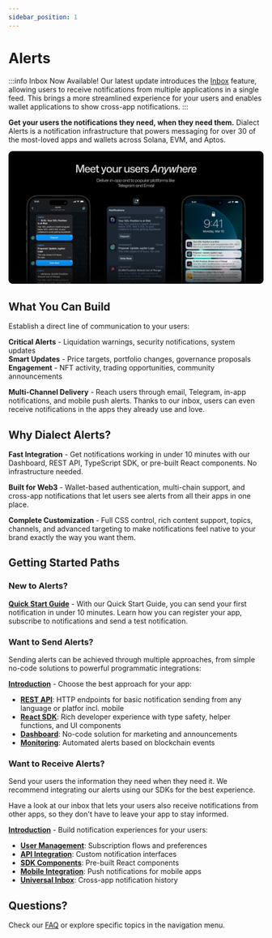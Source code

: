 ```yaml
---
sidebar_position: 1
---
```


# Alerts

:::info  Inbox Now Available!
Our latest update introduces the [Inbox](./integrate-inbox/inbox.md) feature, allowing users to receive notifications from multiple applications in a single feed. This brings a more streamlined experience for your users and enables wallet applications to show cross-app notifications.
:::

**Get your users the notifications they need, when they need them.** Dialect Alerts is a notification infrastructure that powers messaging for over 30 of the most-loved apps and wallets across Solana, EVM, and Aptos.

![Image with alerts delivered via multiple channels](../../static/img/alerts-meet-anywhere.png)

## What You Can Build

Establish a direct line of communication to your users:

**Critical Alerts** - Liquidation warnings, security notifications, system updates  
**Smart Updates** - Price targets, portfolio changes, governance proposals  
**Engagement** - NFT activity, trading opportunities, community announcements

**Multi-Channel Delivery** - Reach users through email, Telegram, in-app notifications, and mobile push alerts. Thanks to our inbox, users can even receive notifications in the apps they already use and love.

## Why Dialect Alerts?

**Fast Integration** - Get notifications working in under 10 minutes with our Dashboard, REST API, TypeScript SDK, or pre-built React components. No infrastructure needed.

**Built for Web3** - Wallet-based authentication, multi-chain support, and cross-app notifications that let users see alerts from all their apps in one place.

**Complete Customization** - Full CSS control, rich content support, topics, channels, and advanced targeting to make notifications feel native to your brand exactly the way you want them.

## Getting Started Paths

### New to Alerts? 

**[Quick Start Guide](./quick-start.md)** - With our Quick Start Guide, you can send your first notification in under 10 minutes. Learn how you can register your app, subscribe to notifications and send a test notification.

### Want to Send Alerts?

Sending alerts can be achieved through multiple approaches, from simple no-code solutions to powerful programmatic integrations:

**[Introduction](./send/index.md)** - Choose the best approach for your app:
- **[REST API](./send/api/index.md)**: HTTP endpoints for basic notification sending from any language or platfor incl. mobile
- **[React SDK](./send/sdk/index.md)**: Rich developer experience with type safety, helper functions, and UI components
- **[Dashboard](./send/dashboard.md)**: No-code solution for marketing and announcements
- **[Monitoring](./alerts-and-monitoring/index.md)**: Automated alerts based on blockchain events

### Want to Receive Alerts?

Send your users the information they need when they need it. We recommend integrating our alerts using our SDKs for the best experience. 

Have a look at our inbox that lets your users also receive notifications from other apps, so they don't have to leave your app to stay informed.

**[Introduction](./integrate-inbox/index.md)** - Build notification experiences for your users:
- **[User Management](./integrate-inbox/user-subscription.md)**: Subscription flows and preferences
- **[API Integration](./integrate-inbox/api/index.md)**: Custom notification interfaces
- **[SDK Components](./integrate-inbox/sdk/index.md)**: Pre-built React components
- **[Mobile Integration](./integrate-inbox/mobile.md)**: Push notifications for mobile apps
- **[Universal Inbox](./integrate-inbox/inbox.md)**: Cross-app notification history


## Questions? 
Check our [FAQ](./faq.md) or explore specific topics in the navigation menu.
